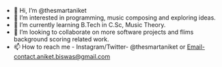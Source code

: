 - 👋 Hi, I’m @thesmartaniket
- 👀 I’m interested in programming, music composing and exploring ideas.
- 🌱 I’m currently learning B.Tech in C.Sc, Music Theory.
- 💞️ I’m looking to collaborate on more software projects and flims background scoring related work.
- 📫 How to reach me - Instagram/Twitter- @thesmartaniket or Email-contact.aniket.biswas@gmail.com

<!---
thesmartaniket/thesmartaniket is a ✨ special ✨ repository because its `README.md` (this file) appears on your GitHub profile.
You can click the Preview link to take a look at your changes.
--->
